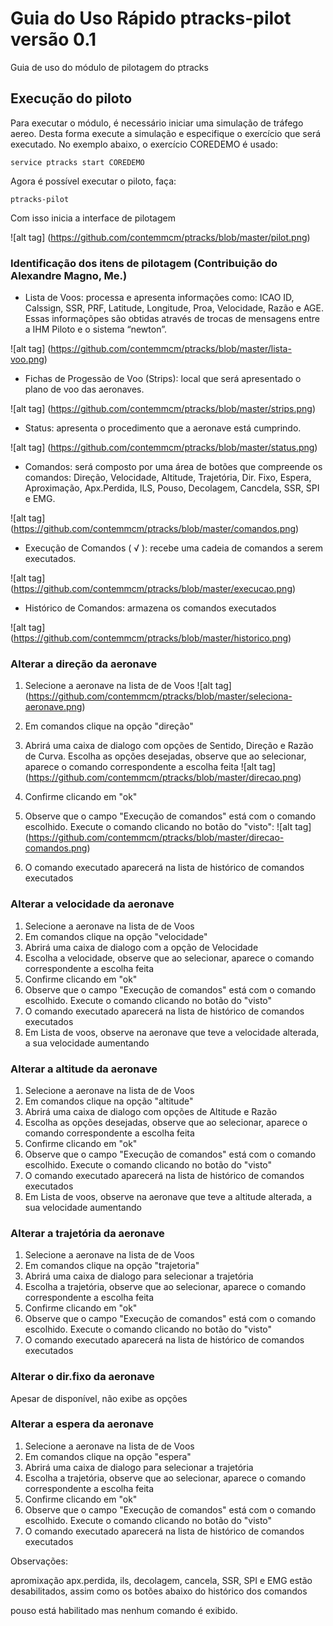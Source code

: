 # Guia do Uso Rápido ptracks-pilot versão 0.1
Guia de uso do módulo de pilotagem do ptracks 


## Execução do piloto

Para executar o módulo, é necessário iniciar uma simulação de tráfego aereo. Desta forma execute a simulação e especifique o exercício que será executado. No exemplo abaixo, o exercício COREDEMO é usado:

```
service ptracks start COREDEMO
```

Agora é possível executar o piloto, faça:

```
ptracks-pilot
```

Com isso inicia a interface de pilotagem

![alt tag] (https://github.com/contemmcm/ptracks/blob/master/pilot.png)


### Identificação dos itens de pilotagem (Contribuição do Alexandre Magno, Me.)


- Lista de Voos: processa e apresenta informações como: ICAO ID, Calssign, SSR, PRF, Latitude, Longitude, Proa, Velocidade, Razão e AGE. Essas informaçõpes são obtidas através de trocas de mensagens entre a IHM Piloto e o sistema “newton”.

![alt tag] (https://github.com/contemmcm/ptracks/blob/master/lista-voo.png)


- Fichas de Progessão de Voo (Strips): local que será apresentado o plano de voo das aeronaves.

![alt tag] (https://github.com/contemmcm/ptracks/blob/master/strips.png)


- Status: apresenta o procedimento que a aeronave está cumprindo.

![alt tag] (https://github.com/contemmcm/ptracks/blob/master/status.png)
 

- Comandos: será composto por uma área de botões que compreende os comandos: Direção, Velocidade, Altitude, Trajetória, Dir. Fixo, Espera, Aproximação, Apx.Perdida, ILS, Pouso, Decolagem, Cancdela, SSR, SPI e EMG.

![alt tag] (https://github.com/contemmcm/ptracks/blob/master/comandos.png)


- Execução de Comandos ( √ ): recebe uma cadeia de comandos a serem executados.

![alt tag] (https://github.com/contemmcm/ptracks/blob/master/execucao.png)


- Histórico de Comandos: armazena os comandos executados

![alt tag] (https://github.com/contemmcm/ptracks/blob/master/historico.png)



### Alterar a direção da aeronave

1. Selecione a aeronave na lista de de Voos
![alt tag] (https://github.com/contemmcm/ptracks/blob/master/seleciona-aeronave.png)

2. Em comandos clique na opção "direção"

3. Abrirá uma caixa de dialogo com opções de Sentido, Direção e Razão de Curva. Escolha as opções desejadas, observe que ao selecionar, aparece o comando correspondente a escolha feita 
![alt tag] (https://github.com/contemmcm/ptracks/blob/master/direcao.png)

4. Confirme clicando em "ok"

5. Observe que o campo "Execução de comandos" está com o comando escolhido. Execute o comando clicando no botão do "visto":
![alt tag] (https://github.com/contemmcm/ptracks/blob/master/direcao-comandos.png)

6. O comando executado aparecerá na lista de histórico de comandos executados

### Alterar a velocidade da aeronave

1. Selecione a aeronave na lista de de Voos
2. Em comandos clique na opção "velocidade"
3. Abrirá uma caixa de dialogo com a opção de Velocidade
4. Escolha a velocidade, observe que ao selecionar, aparece o comando correspondente a escolha feita
5. Confirme clicando em "ok"
6. Observe que o campo "Execução de comandos" está com o comando escolhido. Execute o comando clicando no botão do "visto"
7. O comando executado aparecerá na lista de histórico de comandos executados
8. Em Lista de voos, observe na aeronave que teve a velocidade alterada, a sua velocidade aumentando


### Alterar a altitude da aeronave

1. Selecione a aeronave na lista de de Voos
2. Em comandos clique na opção "altitude"
3. Abrirá uma caixa de dialogo com opções de Altitude e Razão
4. Escolha  as opções desejadas, observe que ao selecionar, aparece o comando correspondente a escolha feita
5. Confirme clicando em "ok"
6. Observe que o campo "Execução de comandos" está com o comando escolhido. Execute o comando clicando no botão do "visto"
7. O comando executado aparecerá na lista de histórico de comandos executados
8. Em Lista de voos, observe na aeronave que teve a altitude alterada, a sua velocidade aumentando

### Alterar a trajetória da aeronave

1. Selecione a aeronave na lista de de Voos
2. Em comandos clique na opção "trajetoria"
3. Abrirá uma caixa de dialogo para selecionar a trajetória
4. Escolha  a trajetória, observe que ao selecionar, aparece o comando correspondente a escolha feita
5. Confirme clicando em "ok"
6. Observe que o campo "Execução de comandos" está com o comando escolhido. Execute o comando clicando no botão do "visto"
7. O comando executado aparecerá na lista de histórico de comandos executados


### Alterar o dir.fixo da aeronave

Apesar de disponível, não exibe as opções

### Alterar a espera da aeronave

1. Selecione a aeronave na lista de de Voos
2. Em comandos clique na opção "espera"
3. Abrirá uma caixa de dialogo para selecionar a trajetória
4. Escolha  a trajetória, observe que ao selecionar, aparece o comando correspondente a escolha feita
5. Confirme clicando em "ok"
6. Observe que o campo "Execução de comandos" está com o comando escolhido. Execute o comando clicando no botão do "visto"
7. O comando executado aparecerá na lista de histórico de comandos executados


Observações:

apromixação apx.perdida, ils, decolagem, cancela, SSR, SPI e EMG estão desabilitados, assim como os botões abaixo do histórico dos comandos

pouso está habilitado mas nenhum comando é exibido.


